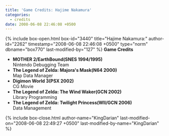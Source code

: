 ```yaml
---
title: 'Game Credits: Hajime Nakamura'
categories:
  - credits
date: 2008-06-08 22:46:08 +0500
---
```

{% include box-open.html box-id="3440" title="Hajime Nakamura:" author-id="2262" timestamp="2008-06-08 22:46:08 +0500" type="norm" dbname="box770" last-modified-by="127" %}
<b>Game Credits</b>

<UL>
<LI><b>MOTHER 2/EarthBound(SNES 1994/1995)</b><BR />
Nintendo Debugging Team</LI>
<LI><b>The Legend of Zelda: Majora's Mask(N64 2000)</b><BR />
Map Data Manager</LI>
<LI><b>Digimon World 3(PSX 2002)</b><BR />
CG Movie</LI>
<LI><b>The Legend of Zelda: The Wind Waker(GCN 2002)</b><BR />
Library Programming</LI>
<LI><b>The Legend of Zelda: Twilight Princess(WII/GCN 2006)</b><BR />
Data Management</LI>
</UL>
{% include box-close.html author-name="KingDarian" last-modified-on="2008-06-08 22:49:27 +0500" last-modified-by-name="KingDarian" %}
